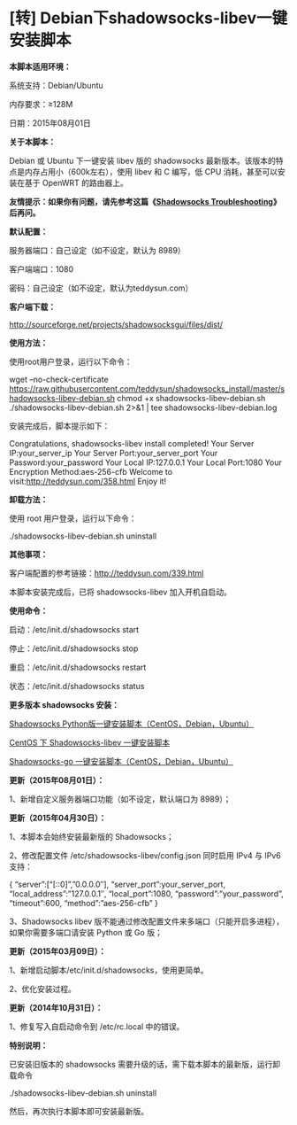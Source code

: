 # [转] Debian下shadowsocks-libev一键安装脚本
**本脚本适用环境：**
  
系统支持：Debian/Ubuntu
  
内存要求：≥128M
  
日期：2015年08月01日

**关于本脚本：**
  
Debian 或 Ubuntu 下一键安装 libev 版的 shadowsocks 最新版本。该版本的特点是内存占用小（600k左右），使用 libev 和 C 编写，低 CPU 消耗，甚至可以安装在基于 OpenWRT 的路由器上。
  
**友情提示：如果你有问题，请先参考这篇《[Shadowsocks Troubleshooting](http://teddysun.com/399.html)》后再问。**

**默认配置：**
  
服务器端口：自己设定（如不设定，默认为 8989）
  
客户端端口：1080
  
密码：自己设定（如不设定，默认为teddysun.com）

**客户端下载：**
  
<http://sourceforge.net/projects/shadowsocksgui/files/dist/>

**使用方法：**
  
使用root用户登录，运行以下命令：

wget &#8211;no-check-certificate https://raw.githubusercontent.com/teddysun/shadowsocks_install/master/shadowsocks-libev-debian.sh chmod +x shadowsocks-libev-debian.sh ./shadowsocks-libev-debian.sh 2>&1 | tee shadowsocks-libev-debian.log

安装完成后，脚本提示如下：

Congratulations, shadowsocks-libev install completed! Your Server IP:your\_server\_ip Your Server Port:your\_server\_port Your Password:your_password Your Local IP:127.0.0.1 Your Local Port:1080 Your Encryption Method:aes-256-cfb Welcome to visit:http://teddysun.com/358.html Enjoy it!

**卸载方法：**
  
使用 root 用户登录，运行以下命令：

./shadowsocks-libev-debian.sh uninstall

**其他事项：**
  
客户端配置的参考链接：<http://teddysun.com/339.html>
  
本脚本安装完成后，已将 shadowsocks-libev 加入开机自启动。

**使用命令：**
  
启动：/etc/init.d/shadowsocks start
  
停止：/etc/init.d/shadowsocks stop
  
重启：/etc/init.d/shadowsocks restart
  
状态：/etc/init.d/shadowsocks status

**更多版本 shadowsocks 安装：**
  
[Shadowsocks Python版一键安装脚本（CentOS，Debian，Ubuntu）](http://teddysun.com/342.html)
  
[CentOS 下 Shadowsocks-libev 一键安装脚本](http://teddysun.com/357.html)
  
[Shadowsocks-go 一键安装脚本（CentOS，Debian，Ubuntu）](http://teddysun.com/392.html)

**更新（2015年08月01日）：**
  
1、新增自定义服务器端口功能（如不设定，默认端口为 8989）；
  
**更新（2015年04月30日）：**
  
1、本脚本会始终安装最新版的 Shadowsocks；
  
2、修改配置文件 /etc/shadowsocks-libev/config.json 同时启用 IPv4 与 IPv6 支持：

{ &#8220;server&#8221;:[&#8220;[::0]&#8221;,&#8221;0.0.0.0&#8243;], &#8220;server\_port&#8221;:your\_server\_port, &#8220;local\_address&#8221;:&#8221;127.0.0.1&#8243;, &#8220;local\_port&#8221;:1080, &#8220;password&#8221;:&#8221;your\_password&#8221;, &#8220;timeout&#8221;:600, &#8220;method&#8221;:&#8221;aes-256-cfb&#8221; }

3、Shadowsocks libev 版不能通过修改配置文件来多端口（只能开启多进程），如果你需要多端口请安装 Python 或 Go 版；
  
**更新（2015年03月09日）：**
  
1、新增启动脚本/etc/init.d/shadowsocks，使用更简单。
  
2、优化安装过程。
  
**更新（2014年10月31日）：**
  
1、修复写入自启动命令到 /etc/rc.local 中的错误。

**特别说明：**
  
已安装旧版本的 shadowsocks 需要升级的话，需下载本脚本的最新版，运行卸载命令

./shadowsocks-libev-debian.sh uninstall

然后，再次执行本脚本即可安装最新版。

